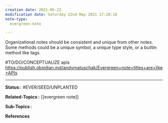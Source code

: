 ```yaml
---
creation date: 2021-05-22
modification date: Saturday 22nd May 2021 17:28:18
note-type: 
  evergreen-note

---
```


Organizational notes should be consistent and unique from other notes. Some methods could be a unique symbol, a unique type style, or a builtin method like tags. 

#TO/DO/CONCEPTUALIZE apis https://publish.obsidian.md/andymatuschak/Evergreen+note+titles+are+like+APIs

---

**Status**:: #EVER/SEED/UNPLANTED 

**Related-Topics**:: [[evergreen note]]
	
**Sub-Topics**::
	
**References**